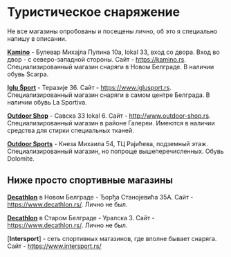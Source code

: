 # Туристическое снаряжение

Не все магазины опробованы и посещены лично, об это я специально напишу в описании.

[**Kamino**](geo:44.821668891013864,20.42017553806252) - Булевар Михајла Пупина 10a, lokal 33, вход со двора. Вход во двор - с северо-западной стороны. Сайт - <https://kamino.rs>. Специализированный магазин снаряги в Новом Белграде. В наличии обувь Scarpa.

[**Iglu Šport**](geo:44.811611981640645,20.461634314569213) - Теразије 36. Сайт - <https://www.iglusport.rs>. Специализированный магазин снаряги в самом центре Белграда. В наличии обувь La Sportiva.

[**Outdoor Shop**](geo:44.802636232630306,20.45171354413791) - Савска 33 lokal 6. Сайт - <http://www.outdoor-shop.rs>. Специализированный магазин в районе Галереи. Имеются в наличии средства для стирки специальных тканей.

[**Outdoor Sports**](geo:44.819796639232784,20.454182660780383) - Кнеза Михаила 54, ТЦ Рајићева, подземный этаж. Специализированный магазин, но попроще вышеперечисленных. Обувь Dolomite.

## Ниже просто спортивные магазины

[**Decathlon**](geo:44.810053169989445,20.39696207083613) в Новом Белграде - Ђорђа Станојевића 35A. Сайт - <https://www.decathlon.rs/>. Лично не был.

[**Decathlon**](geo:44.81730286118274,20.513091985795665) в Старом Белграде - Уралска 3. Сайт - <https://www.decathlon.rs/>. Лично не был.

[**Intersport**] - сеть спортивных магазинов, где вполне бывает снаряга. Сайт - <https://www.intersport.rs/>
